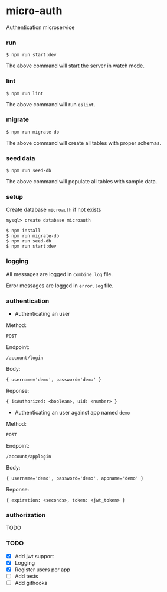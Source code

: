 # micro-auth
Authentication microservice

### run
`$ npm run start:dev`

The above command will start the server in watch mode.

### lint
`$ npm run lint`

The above command will run `eslint`.

### migrate
`$ npm run migrate-db`

The above command will create all tables with proper schemas.

### seed data
`$ npm run seed-db`

The above command will populate all tables with sample data.

### setup
Create database `microauth` if not exists

`mysql> create database microauth`

```
$ npm install
$ npm run migrate-db
$ npm run seed-db
$ npm run start:dev
```

### logging

All messages are logged in `combine.log` file.

Error messages are logged in `error.log` file.

### authentication

- Authenticating an user

Method:

`POST`

Endpoint:

`/account/login`

Body:

`
{
  username='demo',
  password='demo'
}
`

Reponse:

`
{
  isAuthorized: <boolean>,
  uid: <number>
}
`

- Authenticating an user against app named `demo`

Method:

`POST`

Endpoint:

`/account/applogin`

Body:

`
{
  username='demo',
  password='demo',
  appname='demo'
}
`

Reponse:

`
{
  expiration: <seconds>,
  token: <jwt_token>
}
`

### authorization

TODO

### TODO

- [x] Add jwt support
- [x] Logging
- [x] Register users per app
- [ ] Add tests
- [ ] Add githooks

